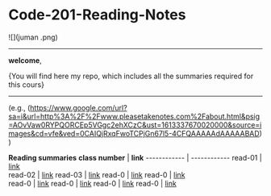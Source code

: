 # Code-201-Reading-Notes

![](juman .png)


*********

**welcome**,

{You will find here my repo, which includes all the summaries required for this cours}


*******
(e.g., (https://www.google.com/url?sa=i&url=http%3A%2F%2Fwww.pleasetakenotes.com%2Fabout.html&psig=AOvVaw0RYPQORCEp5VGgc2ehXCzC&ust=1613337670020000&source=images&cd=vfe&ved=0CAIQjRxqFwoTCPjGn67l5-4CFQAAAAAdAAAAABAD) )


**Reading summaries**
**class number** |   **link**
------------     |   ------------
read-01          | [link](https://jumanbarham.github.io/reading-notees/class-01.md)  
read-02          | [link](https://jumanbarham.github.io/reading-notees/class-02.md)
read-03          | [link](https://jumanbarham.github.io/reading-notees/class-03.md)
read-0           | [link]() 
read-0           | [link]()  
read-0           | [link]()
read-0           | [link]()
read-0           | [link]()
read-0           | [link]()

